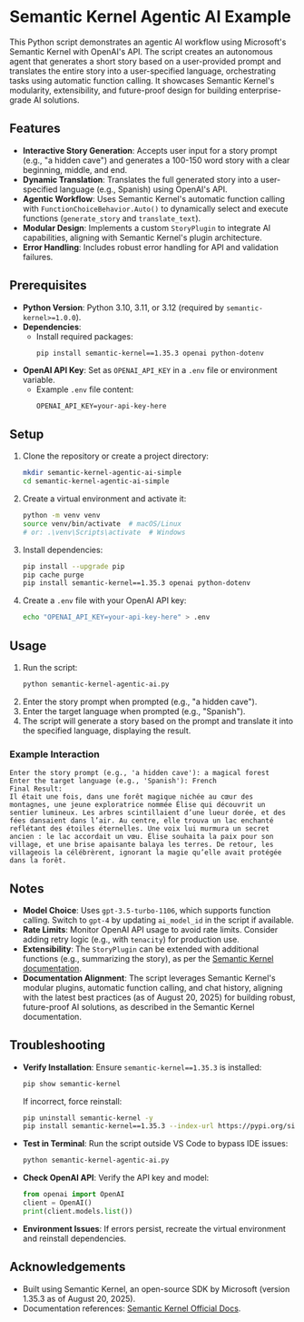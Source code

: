 # Semantic Kernel Agentic AI Example

This Python script demonstrates an agentic AI workflow using Microsoft's Semantic Kernel with OpenAI's API. The script creates an autonomous agent that generates a short story based on a user-provided prompt and translates the entire story into a user-specified language, orchestrating tasks using automatic function calling. It showcases Semantic Kernel's modularity, extensibility, and future-proof design for building enterprise-grade AI solutions.

## Features
- **Interactive Story Generation**: Accepts user input for a story prompt (e.g., "a hidden cave") and generates a 100-150 word story with a clear beginning, middle, and end.
- **Dynamic Translation**: Translates the full generated story into a user-specified language (e.g., Spanish) using OpenAI's API.
- **Agentic Workflow**: Uses Semantic Kernel's automatic function calling with `FunctionChoiceBehavior.Auto()` to dynamically select and execute functions (`generate_story` and `translate_text`).
- **Modular Design**: Implements a custom `StoryPlugin` to integrate AI capabilities, aligning with Semantic Kernel's plugin architecture.
- **Error Handling**: Includes robust error handling for API and validation failures.

## Prerequisites
- **Python Version**: Python 3.10, 3.11, or 3.12 (required by `semantic-kernel>=1.0.0`).
- **Dependencies**:
  - Install required packages:
    ```bash
    pip install semantic-kernel==1.35.3 openai python-dotenv
    ```
- **OpenAI API Key**: Set as `OPENAI_API_KEY` in a `.env` file or environment variable.
  - Example `.env` file content:
    ```
    OPENAI_API_KEY=your-api-key-here
    ```

## Setup
1. Clone the repository or create a project directory:
   ```bash
   mkdir semantic-kernel-agentic-ai-simple
   cd semantic-kernel-agentic-ai-simple
   ```
2. Create a virtual environment and activate it:
   ```bash
   python -m venv venv
   source venv/bin/activate  # macOS/Linux
   # or: .\venv\Scripts\activate  # Windows
   ```
3. Install dependencies:
   ```bash
   pip install --upgrade pip
   pip cache purge
   pip install semantic-kernel==1.35.3 openai python-dotenv
   ```
4. Create a `.env` file with your OpenAI API key:
   ```bash
   echo "OPENAI_API_KEY=your-api-key-here" > .env
   ```

## Usage
1. Run the script:
   ```bash
   python semantic-kernel-agentic-ai.py
   ```
2. Enter the story prompt when prompted (e.g., "a hidden cave").
3. Enter the target language when prompted (e.g., "Spanish").
4. The script will generate a story based on the prompt and translate it into the specified language, displaying the result.

### Example Interaction
```
Enter the story prompt (e.g., 'a hidden cave'): a magical forest
Enter the target language (e.g., 'Spanish'): French
Final Result:
Il était une fois, dans une forêt magique nichée au cœur des montagnes, une jeune exploratrice nommée Élise qui découvrit un sentier lumineux. Les arbres scintillaient d’une lueur dorée, et des fées dansaient dans l’air. Au centre, elle trouva un lac enchanté reflétant des étoiles éternelles. Une voix lui murmura un secret ancien : le lac accordait un vœu. Élise souhaita la paix pour son village, et une brise apaisante balaya les terres. De retour, les villageois la célébrèrent, ignorant la magie qu’elle avait protégée dans la forêt.
```

## Notes
- **Model Choice**: Uses `gpt-3.5-turbo-1106`, which supports function calling. Switch to `gpt-4` by updating `ai_model_id` in the script if available.
- **Rate Limits**: Monitor OpenAI API usage to avoid rate limits. Consider adding retry logic (e.g., with `tenacity`) for production use.
- **Extensibility**: The `StoryPlugin` can be extended with additional functions (e.g., summarizing the story), as per the [Semantic Kernel documentation](https://learn.microsoft.com/en-us/semantic-kernel/agents/plugins?tabs=python).
- **Documentation Alignment**: The script leverages Semantic Kernel's modular plugins, automatic function calling, and chat history, aligning with the latest best practices (as of August 20, 2025) for building robust, future-proof AI solutions, as described in the Semantic Kernel documentation.

## Troubleshooting
- **Verify Installation**: Ensure `semantic-kernel==1.35.3` is installed:
  ```bash
  pip show semantic-kernel
  ```
  If incorrect, force reinstall:
  ```bash
  pip uninstall semantic-kernel -y
  pip install semantic-kernel==1.35.3 --index-url https://pypi.org/simple --no-cache-dir
  ```
- **Test in Terminal**: Run the script outside VS Code to bypass IDE issues:
  ```bash
  python semantic-kernel-agentic-ai.py
  ```
- **Check OpenAI API**: Verify the API key and model:
  ```python
  from openai import OpenAI
  client = OpenAI()
  print(client.models.list())
  ```
- **Environment Issues**: If errors persist, recreate the virtual environment and reinstall dependencies.

## Acknowledgements
- Built using Semantic Kernel, an open-source SDK by Microsoft (version 1.35.3 as of August 20, 2025).
- Documentation references: [Semantic Kernel Official Docs](https://learn.microsoft.com/en-us/semantic-kernel/).